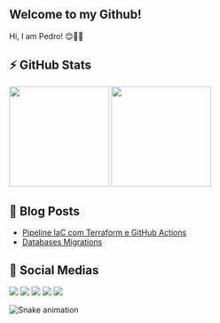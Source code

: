 
## Welcome to my Github!

Hi, I am Pedro! 😊✌🏼

## ⚡ GitHub Stats
<div>
  <img height="180em" src="https://github-readme-stats.vercel.app/api?username=santospedroh&theme=darcula">
  <img height="180em" src="https://github-readme-stats.vercel.app/api/top-langs/?username=santospedroh&layout=compact&theme=darcula">
</div>

## 📒 Blog Posts
- [Pipeline IaC com Terraform e GitHub Actions](https://dev.to/santospedroh/pipeline-iac-com-terraform-e-github-actions-k3p)
- [Databases Migrations](https://dev.to/santospedroh/databases-migrations-58g9)

## 📱 Social Medias
<div>
  <a href = "mailto: santos.pedroh@gmail.com"><img src="https://img.shields.io/badge/-Gmail-%23EA4335?style=for-the-badge&logo=gmail&logoColor=white" target="_blank"></a>
  <a href="https://dev.to/santospedroh"><img src="https://img.shields.io/badge/dev.to-0A0A0A?style=for-the-badge&logo=dev.to&logoColor=white" target="_blank"></img></a>
  <a href="https://www.linkedin.com/in/santospedroh/" target="_blank"><img src="https://img.shields.io/badge/-LinkedIn-%230077B5?style=for-the-badge&logo=linkedin&logoColor=white" target="_blank"></a>
  <a href="https://www.instagram.com/santospedroh" target="_blank"><img src="https://img.shields.io/badge/-Instagram-%23E4405F?style=for-the-badge&logo=instagram&logoColor=white" target="_blank"></a>
  <a href="https://twitter.com/santospedroh" target="_blank"><img src="https://img.shields.io/badge/Twitter-1DA1F2?style=for-the-badge&logo=twitter&logoColor=white" target="_blank"></a>
</div>

![Snake animation](https://github.com/santospedroh/santospedroh/blob/output/github-contribution-grid-snake.svg)


